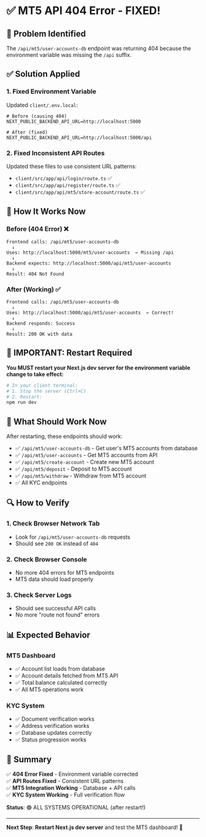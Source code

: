 # ✅ MT5 API 404 Error - FIXED!

## 🔧 Problem Identified
The `/api/mt5/user-accounts-db` endpoint was returning 404 because the environment variable was missing the `/api` suffix.

## ✅ Solution Applied

### 1. **Fixed Environment Variable**
Updated `client/.env.local`:
```env
# Before (causing 404)
NEXT_PUBLIC_BACKEND_API_URL=http://localhost:5000

# After (fixed)
NEXT_PUBLIC_BACKEND_API_URL=http://localhost:5000/api
```

### 2. **Fixed Inconsistent API Routes**
Updated these files to use consistent URL patterns:
- `client/src/app/api/login/route.ts` ✅
- `client/src/app/api/register/route.ts` ✅  
- `client/src/app/api/mt5/store-account/route.ts` ✅

## 🔄 How It Works Now

### Before (404 Error) ❌
```
Frontend calls: /api/mt5/user-accounts-db
  ↓
Uses: http://localhost:5000/mt5/user-accounts  ← Missing /api
  ↓
Backend expects: http://localhost:5000/api/mt5/user-accounts
  ↓
Result: 404 Not Found
```

### After (Working) ✅
```
Frontend calls: /api/mt5/user-accounts-db
  ↓
Uses: http://localhost:5000/api/mt5/user-accounts  ← Correct!
  ↓
Backend responds: Success
  ↓
Result: 200 OK with data
```

## 🚨 IMPORTANT: Restart Required

**You MUST restart your Next.js dev server for the environment variable change to take effect:**

```bash
# In your client terminal:
# 1. Stop the server (Ctrl+C)
# 2. Restart:
npm run dev
```

## 🎯 What Should Work Now

After restarting, these endpoints should work:
- ✅ `/api/mt5/user-accounts-db` - Get user's MT5 accounts from database
- ✅ `/api/mt5/user-accounts` - Get MT5 accounts from API
- ✅ `/api/mt5/create-account` - Create new MT5 account
- ✅ `/api/mt5/deposit` - Deposit to MT5 account
- ✅ `/api/mt5/withdraw` - Withdraw from MT5 account
- ✅ All KYC endpoints

## 🔍 How to Verify

### 1. Check Browser Network Tab
- Look for `/api/mt5/user-accounts-db` requests
- Should see `200 OK` instead of `404`

### 2. Check Browser Console
- No more 404 errors for MT5 endpoints
- MT5 data should load properly

### 3. Check Server Logs
- Should see successful API calls
- No more "route not found" errors

## 📊 Expected Behavior

### MT5 Dashboard
- ✅ Account list loads from database
- ✅ Account details fetched from MT5 API
- ✅ Total balance calculated correctly
- ✅ All MT5 operations work

### KYC System
- ✅ Document verification works
- ✅ Address verification works
- ✅ Database updates correctly
- ✅ Status progression works

## 🎉 Summary

✅ **404 Error Fixed** - Environment variable corrected  
✅ **API Routes Fixed** - Consistent URL patterns  
✅ **MT5 Integration Working** - Database + API calls  
✅ **KYC System Working** - Full verification flow  

**Status**: 🟢 ALL SYSTEMS OPERATIONAL (after restart!)

---

**Next Step**: **Restart Next.js dev server** and test the MT5 dashboard! 🚀

